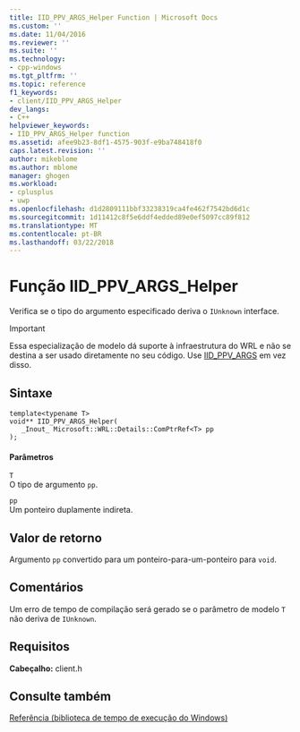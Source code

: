 ```yaml
---
title: IID_PPV_ARGS_Helper Function | Microsoft Docs
ms.custom: ''
ms.date: 11/04/2016
ms.reviewer: ''
ms.suite: ''
ms.technology:
- cpp-windows
ms.tgt_pltfrm: ''
ms.topic: reference
f1_keywords:
- client/IID_PPV_ARGS_Helper
dev_langs:
- C++
helpviewer_keywords:
- IID_PPV_ARGS_Helper function
ms.assetid: afee9b23-8df1-4575-903f-e9ba748418f0
caps.latest.revision: ''
author: mikeblome
ms.author: mblome
manager: ghogen
ms.workload:
- cplusplus
- uwp
ms.openlocfilehash: d1d2809111bbf33238319ca4fe462f7542bd6d1c
ms.sourcegitcommit: 1d11412c8f5e6ddf4edded89e0ef5097cc89f812
ms.translationtype: MT
ms.contentlocale: pt-BR
ms.lasthandoff: 03/22/2018
---
```

# <a name="iidppvargshelper-function"></a>Função IID_PPV_ARGS_Helper
Verifica se o tipo do argumento especificado deriva o `IUnknown` interface.  
  
> [!IMPORTANT]
>  Essa especialização de modelo dá suporte à infraestrutura do WRL e não se destina a ser usado diretamente no seu código. Use [IID_PPV_ARGS](http://msdn.microsoft.com/library/windows/desktop/ee330727.aspx) em vez disso.  
  
## <a name="syntax"></a>Sintaxe  
  
```  
template<typename T>  
void** IID_PPV_ARGS_Helper(  
   _Inout_ Microsoft::WRL::Details::ComPtrRef<T> pp  
);  
```  
  
#### <a name="parameters"></a>Parâmetros  
 `T`  
 O tipo de argumento `pp`.  
  
 `pp`  
 Um ponteiro duplamente indireta.  
  
## <a name="return-value"></a>Valor de retorno  
 Argumento `pp` convertido para um ponteiro-para-um-ponteiro para `void`.  
  
## <a name="remarks"></a>Comentários  
 Um erro de tempo de compilação será gerado se o parâmetro de modelo `T` não deriva de `IUnknown`.  
  
## <a name="requirements"></a>Requisitos  
 **Cabeçalho:** client.h  
  
## <a name="see-also"></a>Consulte também  
 [Referência (biblioteca de tempo de execução do Windows)](http://msdn.microsoft.com/en-us/00000000-0000-0000-0000-000000000000)